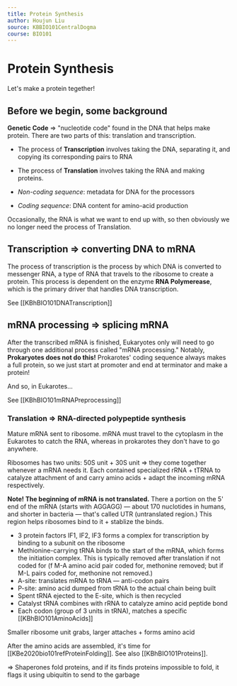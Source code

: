 ```yaml
---
title: Protein Synthesis
author: Houjun Liu
source: KBBIO101CentralDogma
course: BIO101
---
```


# Protein Synthesis
Let's make a protein tegether! 

## Before we begin, some background
**Genetic Code** => "nucleotide code" found in the DNA that helps make protein. There are two parts of this: translation and transcription.

- The process of **Transcription** involves taking the DNA, separating it, and copying its corresponding pairs to RNA
- The process of **Translation** involves taking the RNA and making proteins.

- *Non-coding sequence*: metadata for DNA for the processors
- *Coding sequence*: DNA content for amino-acid production

Occasionally, the RNA is what we want to end up with, so then obviously we no longer need the process of Translation.

## Transcription => converting DNA to mRNA
The process of transcription is the process by which DNA is converted to messenger RNA, a type of RNA that travels to the ribosome to create a protein. This process is dependent on the enzyme **RNA Polymerease**, which is the primary driver that handles DNA transcription.

See [[KBhBIO101DNATranscription]]

## mRNA processing => splicing mRNA
After the transcribed mRNA is finished, Eukaryotes only will need to go through one additional process called "mRNA processing." Notably, **Prokaryotes does not do this!** Prokarotes' coding sequence always makes a full protein, so we just start at promoter and end at terminator and make a protein!

And so, in Eukarotes...

See [[KBhBIO101mRNAPreprocessing]]

### Translation => RNA-directed polypeptide synthesis
Mature mRNA sent to ribosome. mRNA must travel to the cytoplasm in the Eukarotes to catch the RNA, whereas in prokarotes they don't have to go anywhere.

Ribosomes has two units: 50S unit + 30S unit => they come together whenever a mRNA needs it. Each contained specialized rRNA + tTRNA to catalyze attachment of and carry amino acids + adapt the incoming mRNA respectively.

**Note! The beginning of mRNA is not translated.** There a portion on the 5' end of the mRNA (starts with AGGAGG) — about 170 nuclotides in humans, and shorter in bacteria — that's called UTR (untranslated region.) This region helps ribosomes bind to it + stablize the binds.

* 3 protein factors IF1, IF2, IF3 forms a complex for transcription by binding to a subunit on the ribosome
* Methionine-carrying tRNA binds to the start of the mRNA, which forms the initiation complex. This is typically removed after translation if not coded for (f M-A amino acid pair coded for, methonine removed; but if M-L pairs coded for, methonine not removed.)
* A-site: translates mRNA to tRNA — anti-codon pairs
* P-site: amino acid dumped from tRNA to the actual chain being built
* Spent tRNA ejected to the E-site, which is then recycled
* Catalyst tRNA combines with rRNA  to catalyze amino acid peptide bond
* Each codon (group of 3 units in tRNA), matches a specific [[KBhBIO101AminoAcids]]

Smaller ribosome unit grabs, larger attaches + forms amino acid

After the amino acids are assembled, it's time for [[KBe2020bio101refProteinFolding]]. See also [[KBhBIO101Proteins]].

=> Shaperones fold proteins, and if its finds proteins impossible to fold, it flags it using ubiquitin to send to the garbage

